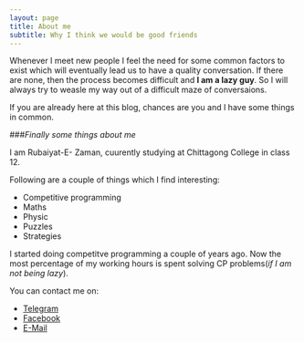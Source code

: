 ```yaml
---
layout: page
title: About me
subtitle: Why I think we would be good friends
---
```


Whenever I meet new people I feel the need for some common factors to exist which will eventually lead us to have a quality conversation. If there are none, then the process becomes difficult and **I am a lazy guy**. So I will always try to weasle my way out of a difficult maze of conversaions.

If you are already here at this blog, chances are you and I have some things in common. 

###*Finally some things about me*

I am Rubaiyat-E- Zaman, cuurently studying at Chittagong College in class 12.

Following are a couple of things which I find interesting: 

- Competitive programming
- Maths
- Physic
- Puzzles
- Strategies

I started doing competitve programming a couple of years ago. Now the most percentage of my working hours is spent solving CP problems(*if I am not being lazy*). 

You can contact me on:

- [Telegram](https://t.me/Rubaiyat_E)
- [Facebook](https://web.facebook.com/zaman088/?_rdc=1&_rdr)
- [E-Mail](mailto:ezamanr@gmail.com)



